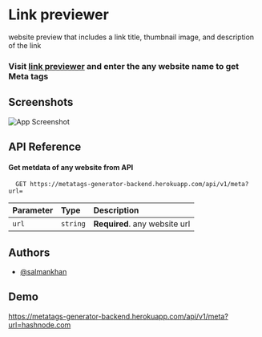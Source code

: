 
# Link previewer

website preview that includes a link title, thumbnail image, and description of the link



 ### Visit [link previewer](https://linkpreviewer.vercel.app/)  and enter the any website name to get Meta tags


## Screenshots

![App Screenshot](https://i.ibb.co/Z1qgTRs/2022-08-03-20-38-58-3.gif")


## API Reference

#### Get metdata of any website  from  API

```http
  GET https://metatags-generator-backend.herokuapp.com/api/v1/meta?url=
```

| Parameter | Type     | Description                |
| :-------- | :------- | :------------------------- |
| `url` | `string` | **Required**. any website url |

## Authors

- [@salmankhan](https://www.github.com/salmankhanprs)


## Demo

https://metatags-generator-backend.herokuapp.com/api/v1/meta?url=hashnode.com

